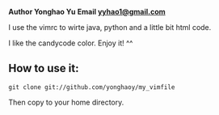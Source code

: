 
**Author  Yonghao Yu**
**Email   yyhao1@gmail.com**


I use the vimrc to wirte java, python and a little bit html code.

I like the candycode color. Enjoy it! ^^

## How to use it:

```
git clone git://github.com/yonghaoy/my_vimfile
```

Then copy to your home directory. 


